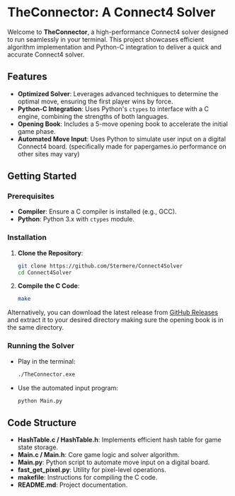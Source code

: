 # TheConnector: A Connect4 Solver

Welcome to **TheConnector**, a high-performance Connect4 solver designed to run seamlessly in your terminal. This project showcases efficient algorithm implementation and Python-C integration to deliver a quick and accurate Connect4 solver.

## Features

- **Optimized Solver**: Leverages advanced techniques to determine the optimal move, ensuring the first player wins by force.
- **Python-C Integration**: Uses Python's `ctypes` to interface with a C engine, combining the strengths of both languages.
- **Opening Book**: Includes a 5-move opening book to accelerate the initial game phase.
- **Automated Move Input**: Uses Python to simulate user input on a digital Connect4 board. (specifically made for papergames.io performance on other sites may vary)

## Getting Started

### Prerequisites

- **Compiler**: Ensure a C compiler is installed (e.g., GCC).
- **Python**: Python 3.x with `ctypes` module.

### Installation

1. **Clone the Repository**:
    ```bash
    git clone https://github.com/Stermere/Connect4Solver
    cd Connect4Solver
    ```

2. **Compile the C Code**:
    ```bash
    make
    ```

Alternatively, you can download the latest release from [GitHub Releases](https://github.com/Stermere/Connect4Solver/releases) and extract it to your desired directory making sure the opening book is in the same directory.
    
### Running the Solver

- Play in the terminal:
    ```bash
    ./TheConnector.exe
    ```

- Use the automated input program:
    ```bash
    python Main.py
    ```

## Code Structure

- **HashTable.c / HashTable.h**: Implements efficient hash table for game state storage.
- **Main.c / Main.h**: Core game logic and solver algorithm.
- **Main.py**: Python script to automate move input on a digital board.
- **fast_get_pixel.py**: Utility for pixel-level operations.
- **makefile**: Instructions for compiling the C code.
- **README.md**: Project documentation.
